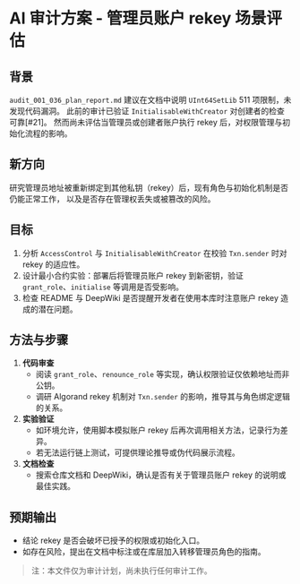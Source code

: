 # AI 审计方案 - 管理员账户 rekey 场景评估

## 背景
`audit_001_036_plan_report.md` 建议在文档中说明 `UInt64SetLib` 511 项限制，未发现代码漏洞。
此前的审计已验证 `InitialisableWithCreator` 对创建者的检查可靠[#21]。
然而尚未评估当管理员或创建者账户执行 rekey 后，对权限管理与初始化流程的影响。

## 新方向
研究管理员地址被重新绑定到其他私钥（rekey）后，现有角色与初始化机制是否仍能正常工作，
以及是否存在管理权丢失或被篡改的风险。

## 目标
1. 分析 `AccessControl` 与 `InitialisableWithCreator` 在校验 `Txn.sender` 时对 rekey 的适应性。
2. 设计最小合约实验：部署后将管理员账户 rekey 到新密钥，验证 `grant_role`、`initialise` 等调用是否受影响。
3. 检查 README 与 DeepWiki 是否提醒开发者在使用本库时注意账户 rekey 造成的潜在问题。

## 方法与步骤
1. **代码审查**
   - 阅读 `grant_role`、`renounce_role` 等实现，确认权限验证仅依赖地址而非公钥。
   - 调研 Algorand rekey 机制对 `Txn.sender` 的影响，推导其与角色绑定逻辑的关系。
2. **实验验证**
   - 如环境允许，使用脚本模拟账户 rekey 后再次调用相关方法，记录行为差异。
   - 若无法运行链上测试，可提供理论推导或伪代码展示流程。
3. **文档检查**
   - 搜索仓库文档和 DeepWiki，确认是否有关于管理员账户 rekey 的说明或最佳实践。

## 预期输出
- 结论 rekey 是否会破坏已授予的权限或初始化入口。
- 如存在风险，提出在文档中标注或在库层加入转移管理员角色的指南。

> 注：本文件仅为审计计划，尚未执行任何审计工作。
